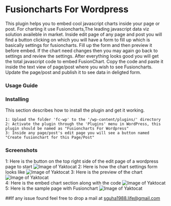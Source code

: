 # Fusioncharts For Wordpress
This plugin helps you to embed cool javascript charts inside your page or post. For charting it use Fusioncharts,The
leading javascript data viz solution availeble in market. Inside edit page of any page and post you will find a button
clicking on which you will have a form to fill up which is basically settings for fusioncharts. Fill up the form and
then preview it before embed. If the chart need changes then you may again go back to settings and review the settings.
After everything looks good you will get the total javascript code to embed FusionChart. Copy the code and paste it 
inside the text view of page/post where you wish to see Fusioncharts. Update the page/post and publish it to see data
in deligted form.


### Usage Guide
	

### Installing
This section describes how to install the plugin and get it working.

	1: Upload the folder 'fc-wp' to the '/wp-content/plugins/' directory
	2: Activate the plugin through the 'Plugins' menu in WordPress, this plugin should be named as "Fusioncharts For Wordpress"
	3: Inside any page/post's edit page you will see a button named "Create fusionchart for this Page/Post"

### Screenshots
1: Here is the button on the top right side of the edit page of a wordpress page to start
	![Image of Yaktocat](http://i.imgur.com/GRCGemK.png)
2: Here is how the chart settings form looks like
	![Image of Yaktocat](http://i.imgur.com/oaP7lp5.png)
3: Here is the preview of the chart
	![Image of Yaktocat](http://i.imgur.com/Jm2eJwY.png)		
4: Here is the embed chart section along with the code
	![Image of Yaktocat](http://i.imgur.com/lvAYx98.png)
5: Here is the sample page with Fusionchart
	![Image of Yaktocat](http://i.imgur.com/oB8rDdo.png)


##If any issue found feel free to drop a mail at sguha1988.life@gmail.com
